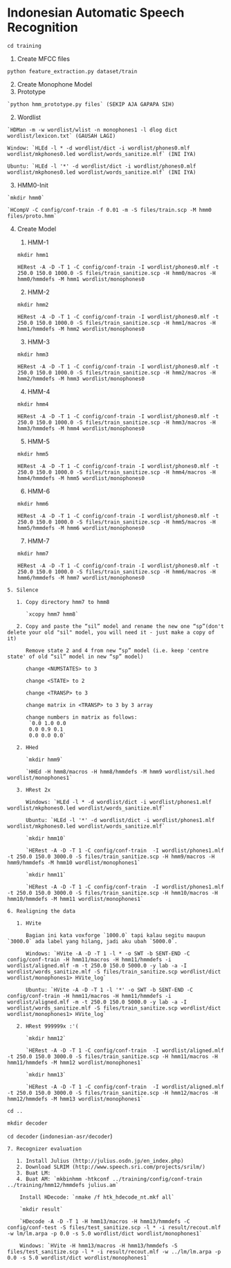 # Indonesian Automatic Speech Recognition

`cd training`

1. Create MFCC files
  
  `python feature_extraction.py dataset/train`

2. Create Monophone Model
  1. Prototype
  
    `python hmm_prototype.py files` (SEKIP AJA GAPAPA SIH)
    
  2. Wordlist 
    
    `HDMan -m -w wordlist/wlist -n monophones1 -l dlog dict wordlist/lexicon.txt` (GAUSAH LAGI)
    
    Window: `HLEd -l * -d wordlist/dict -i wordlist/phones0.mlf wordlist/mkphones0.led wordlist/words_sanitize.mlf` (INI IYA)
    
    Ubuntu: `HLEd -l '*' -d wordlist/dict -i wordlist/phones0.mlf wordlist/mkphones0.led wordlist/words_sanitize.mlf` (INI IYA)

  3. HMM0-Init
  
    `mkdir hmm0`
    
    `HCompV -C config/conf-train -f 0.01 -m -S files/train.scp -M hmm0 files/proto.hmm`
   
  4. Create Model
  
      1. HMM-1
        
        `mkdir hmm1`
        
        `HERest -A -D -T 1 -C config/conf-train -I wordlist/phones0.mlf -t 250.0 150.0 1000.0 -S files/train_sanitize.scp -H hmm0/macros -H hmm0/hmmdefs -M hmm1 wordlist/monophones0`
    
      2. HMM-2
        
        `mkdir hmm2`
    
        `HERest -A -D -T 1 -C config/conf-train -I wordlist/phones0.mlf -t 250.0 150.0 1000.0 -S files/train_sanitize.scp -H hmm1/macros -H hmm1/hmmdefs -M hmm2 wordlist/monophones0`
    
      3. HMM-3
      
        `mkdir hmm3`

        `HERest -A -D -T 1 -C config/conf-train -I wordlist/phones0.mlf -t 250.0 150.0 1000.0 -S files/train_sanitize.scp -H hmm2/macros -H hmm2/hmmdefs -M hmm3 wordlist/monophones0`
    
      4. HMM-4
      
        `mkdir hmm4`
        
        `HERest -A -D -T 1 -C config/conf-train -I wordlist/phones0.mlf -t 250.0 150.0 1000.0 -S files/train_sanitize.scp -H hmm3/macros -H hmm3/hmmdefs -M hmm4 wordlist/monophones0`
    
      5. HMM-5
      
        `mkdir hmm5`
        
        `HERest -A -D -T 1 -C config/conf-train -I wordlist/phones0.mlf -t 250.0 150.0 1000.0 -S files/train_sanitize.scp -H hmm4/macros -H hmm4/hmmdefs -M hmm5 wordlist/monophones0`
    
      6. HMM-6
        
        `mkdir hmm6`

        `HERest -A -D -T 1 -C config/conf-train -I wordlist/phones0.mlf -t 250.0 150.0 1000.0 -S files/train_sanitize.scp -H hmm5/macros -H hmm5/hmmdefs -M hmm6 wordlist/monophones0`
    
      7. HMM-7
      
        `mkdir hmm7`
        
        `HERest -A -D -T 1 -C config/conf-train -I wordlist/phones0.mlf -t 250.0 150.0 1000.0 -S files/train_sanitize.scp -H hmm6/macros -H hmm6/hmmdefs -M hmm7 wordlist/monophones0`
    
    5. Silence
    
       1. Copy directory hmm7 to hmm8
          
          `xcopy hmm7 hmm8`
             
       2. Copy and paste the “sil” model and rename the new one “sp”(don't delete your old "sil" model, you will need it - just make a copy of it)
       
          Remove state 2 and 4 from new “sp” model (i.e. keep 'centre state' of old “sil” model in new “sp” model)
          
          change <NUMSTATES> to 3
          
          change <STATE> to 2
          
          change <TRANSP> to 3
          
          change matrix in <TRANSP> to 3 by 3 array
          
          change numbers in matrix as follows:
           `0.0 1.0 0.0
           0.0 0.9 0.1
           0.0 0.0 0.0`
          
       2. HHed
       
          `mkdir hmm9`
          
          `HHEd -H hmm8/macros -H hmm8/hmmdefs -M hmm9 wordlist/sil.hed wordlist/monophones1`
          
       3. HRest 2x
       
          Windows: `HLEd -l * -d wordlist/dict -i wordlist/phones1.mlf wordlist/mkphones0.led wordlist/words_sanitize.mlf`
          
          Ubuntu: `HLEd -l '*' -d wordlist/dict -i wordlist/phones1.mlf wordlist/mkphones0.led wordlist/words_sanitize.mlf`
          
          `mkdir hmm10`
          
          `HERest -A -D -T 1 -C config/conf-train  -I wordlist/phones1.mlf -t 250.0 150.0 3000.0 -S files/train_sanitize.scp -H hmm9/macros -H  hmm9/hmmdefs -M hmm10 wordlist/monophones1`
          
          `mkdir hmm11`
          
          `HERest -A -D -T 1 -C config/conf-train  -I wordlist/phones1.mlf -t 250.0 150.0 3000.0 -S files/train_sanitize.scp -H hmm10/macros -H  hmm10/hmmdefs -M hmm11 wordlist/monophones1`
          
    6. Realigning the data
       
       1. HVite
        
          Bagian ini kata voxforge `1000.0` tapi kalau segitu maupun `3000.0` ada label yang hilang, jadi aku ubah `5000.0`.
          
          Windows: `HVite -A -D -T 1 -l * -o SWT -b SENT-END -C config/conf-train -H hmm11/macros -H hmm11/hmmdefs -i wordlist/aligned.mlf -m -t 250.0 150.0 5000.0 -y lab -a -I wordlist/words_sanitize.mlf -S files/train_sanitize.scp wordlist/dict wordlist/monophones1> HVite_log`
          
          Ubuntu: `HVite -A -D -T 1 -l '*' -o SWT -b SENT-END -C config/conf-train -H hmm11/macros -H hmm11/hmmdefs -i wordlist/aligned.mlf -m -t 250.0 150.0 5000.0 -y lab -a -I wordlist/words_sanitize.mlf -S files/train_sanitize.scp wordlist/dict wordlist/monophones1> HVite_log`

       2. HRest 999999x :'(
       
          `mkdir hmm12`
          
          `HERest -A -D -T 1 -C config/conf-train  -I wordlist/aligned.mlf -t 250.0 150.0 3000.0 -S files/train_sanitize.scp -H hmm11/macros -H  hmm11/hmmdefs -M hmm12 wordlist/monophones1`
          
          `mkdir hmm13`
          
          `HERest -A -D -T 1 -C config/conf-train  -I wordlist/aligned.mlf -t 250.0 150.0 3000.0 -S files/train_sanitize.scp -H hmm12/macros -H  hmm12/hmmdefs -M hmm13 wordlist/monophones1`
        
        
`cd ..`

`mkdir decoder`

`cd decoder` (`indonesian-asr/decoder`)

    7. Recognizer evaluation
    
       1. Install Julius (http://julius.osdn.jp/en_index.php)
       2. Download SLRIM (http://www.speech.sri.com/projects/srilm/)
       3. Buat LM:
       4. Buat AM: `mkbinhmm -htkconf ../training/config/conf-train ../training/hmm12/hmmdefs julius.am`
    
        Install HDecode: `nmake /f htk_hdecode_nt.mkf all`
       
        `mkdir result`
        
        `HDecode -A -D -T 1 -H hmm13/macros -H hmm13/hmmdefs -C config/conf-test -S files/test_sanitize.scp -l * -i result/recout.mlf -w lm/lm.arpa -p 0.0 -s 5.0 wordlist/dict wordlist/monophones1`
        
        Windows: `HVite -H hmm13/macros -H hmm13/hmmdefs -S files/test_sanitize.scp -l * -i result/recout.mlf -w ../lm/lm.arpa -p 0.0 -s 5.0 wordlist/dict wordlist/monophones1`
